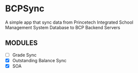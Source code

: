 # BCPSync
A simple app that sync data from Princetech Integrated School Management System Database to BCP Backend Servers

## MODULES
    
   - [ ] Grade Sync
   - [x] Outstanding Balance Sync
   - [x] SOA 
